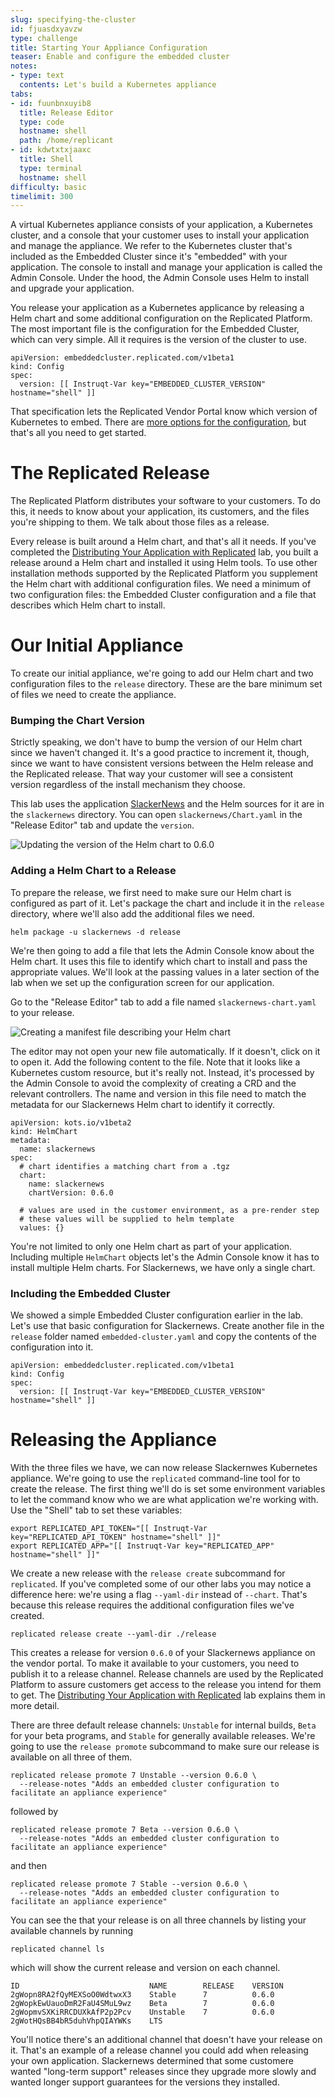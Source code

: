 ```yaml
---
slug: specifying-the-cluster
id: fjuasdxyavzw
type: challenge
title: Starting Your Appliance Configuration
teaser: Enable and configure the embedded cluster
notes:
- type: text
  contents: Let's build a Kubernetes appliance
tabs:
- id: fuunbnxuyib8
  title: Release Editor
  type: code
  hostname: shell
  path: /home/replicant
- id: kdwtxtxjaaxc
  title: Shell
  type: terminal
  hostname: shell
difficulty: basic
timelimit: 300
---
```


A virtual Kubernetes appliance consists of your application, a Kubernetes
cluster, and a console that your customer uses to install your application and
manage the appliance. We refer to the Kubernetes cluster that's included as the
Embedded Cluster since it's "embedded" with your application. The console to
install and manage your application is called the Admin Console. Under the
hood, the Admin Console uses Helm to install and upgrade your application.

You release your application as a Kubernetes applicance by releasing a Helm
chart and some additional configuration on the Replicated Platform. The most
important file is the configuration for the Embedded Cluster, which can very
simple. All it requires is the version of the cluster to use.

```
apiVersion: embeddedcluster.replicated.com/v1beta1
kind: Config
spec:
  version: [[ Instruqt-Var key="EMBEDDED_CLUSTER_VERSION" hostname="shell" ]]
```

That specification lets the Replicated Vendor Portal know which version of
Kubernetes to embed. There are [more options for the
configuration](https://docs.replicated.com/reference/embedded-config), but
that's all you need to get started.

The Replicated Release
======================

The Replicated Platform distributes your software to your customers. To do
this, it needs to know about your application, its customers, and the files
you're shipping to them. We talk about those files as a release.

Every release is built around a Helm chart, and that's all it needs. If you've
completed the [Distributing Your Application with
Replicated](https://play.instruqt.com/replicated/tracks/distributing-with-replicated)
lab, you built a release around a Helm chart and installed it using Helm
tools. To use other installation methods supported by the Replicated Platform
you supplement the Helm chart with additional configuration files. We need a
minimum of two configuration files: the Embedded Cluster configuration and a
file that describes which Helm chart to install.

Our Initial Appliance
=====================

To create our initial appliance, we're going to add our Helm chart and two
configuration files to the `release` directory. These are the bare minimum set
of files we need to create the appliance.

### Bumping the Chart Version

Strictly speaking, we don't have to bump the version of our Helm chart since
we haven't changed it. It's a good practice to increment it, though, since we
want to have consistent versions between the Helm release and the Replicated
release. That way your customer will see a consistent version regardless of
the install mechanism they choose.

This lab uses the application [SlackerNews](https://slackernews.io) and the
Helm sources for it are in the `slackernews` directory. You can open
`slackernews/Chart.yaml` in the "Release Editor" tab and update the `version`.

![Updating the version of the Helm chart to 0.6.0](../assets/updating-the-chart-version.png)

### Adding a Helm Chart to a Release

To prepare the release, we first need to make sure our Helm chart is configured
as part of it. Let's package the chart and include it in the
`release` directory, where we'll also add the additional files we need.

```
helm package -u slackernews -d release
```

We're then going to add a file that lets the Admin Console know about the Helm
chart. It uses this file to identify which chart to install and pass the
appropriate values. We'll look at the passing values in a later section of the
lab when we set up the configuration screen for our application.

Go to the "Release Editor" tab to add a file named `slackernews-chart.yaml` to
your release.

![Creating a manifest file describing your Helm chart](../assets/creating-the-helmchart-object.png)

The editor may not open your new file automatically. If it doesn't, click on
it to open it. Add the following content to the file. Note that it looks like
a Kubernetes custom resource, but it's really not. Instead, it's processed by
the Admin Console to avoid the complexity of creating a CRD and the relevant
controllers. The name and version in this file need to match the metadata for
our Slackernews Helm chart to identify it correctly.

```
apiVersion: kots.io/v1beta2
kind: HelmChart
metadata:
  name: slackernews
spec:
  # chart identifies a matching chart from a .tgz
  chart:
    name: slackernews
    chartVersion: 0.6.0

  # values are used in the customer environment, as a pre-render step
  # these values will be supplied to helm template
  values: {}
```

You're not limited to only one Helm chart as part of your application.
Including multiple `HelmChart` objects let's the Admin Console know it has to
install multiple Helm charts. For Slackernews, we have only a single chart.

### Including the Embedded Cluster

We showed a simple Embedded Cluster configuration earlier in the lab. Let's use
that basic configuration for Slackernews. Create another file in the `release`
folder named `embedded-cluster.yaml` and copy the contents of the configuration
into it.

```
apiVersion: embeddedcluster.replicated.com/v1beta1
kind: Config
spec:
  version: [[ Instruqt-Var key="EMBEDDED_CLUSTER_VERSION" hostname="shell" ]]
```

Releasing the Appliance
========================

With the three files we have, we can now release Slackernwes Kubernetes
appliance. We're going to use the `replicated` command-line tool for to create
the release. The first thing we'll do is set some environment variables to let
the command know who we are what application we're working with. Use the
"Shell" tab to set these variables:

```
export REPLICATED_API_TOKEN="[[ Instruqt-Var key="REPLICATED_API_TOKEN" hostname="shell" ]]"
export REPLICATED_APP="[[ Instruqt-Var key="REPLICATED_APP" hostname="shell" ]]"
```

We create a new release with the `release create` subcommand for `replicated`.
If you've completed some of our other labs you may notice a difference here:
we're using a flag `--yaml-dir` instead of `--chart`. That's because this
release requires the additional configuration files we've created.

```
replicated release create --yaml-dir ./release
```

This creates a release for version `0.6.0` of your Slackernews appliance on
the vendor portal. To make it available to your customers, you need to publish
it to a release channel. Release channels are used by the Replicated Platform
to assure customers get access to the release you intend for them to get. The
[Distributing Your Application with
Replicated](https://play.instruqt.com/replicated/tracks/distributing-with-replicated)
lab explains them in more detail.

There are three default release channels: `Unstable` for internal builds,
`Beta` for your beta programs, and `Stable` for generally available releases.
We're going to use the `release promote` subcommand to make sure our release is
available on all three of them.

```
replicated release promote 7 Unstable --version 0.6.0 \
  --release-notes "Adds an embedded cluster configuration to facilitate an appliance experience"
```

followed by

```
replicated release promote 7 Beta --version 0.6.0 \
  --release-notes "Adds an embedded cluster configuration to facilitate an appliance experience"
```

and then

```
replicated release promote 7 Stable --version 0.6.0 \
  --release-notes "Adds an embedded cluster configuration to facilitate an appliance experience"
```

You can see the that your release is on all three channels by listing your
available channels by running

```
replicated channel ls
```

which will show the current release and version on each channel.

```
ID                             NAME        RELEASE    VERSION
2gWopn8RA2fQyMEXSoO0WdtwxX3    Stable      7          0.6.0
2gWopkEwUauoDmR2FaU4SMuL9wz    Beta        7          0.6.0
2gWopmvSXKiRRCDUXkAfP2p2Pcv    Unstable    7          0.6.0
2gWotHQsBB4bR5duhVhpQIAYWKs    LTS
```

You'll notice there's an additional channel that doesn't have your release on
it. That's an example of a release channel you could add when releasing your
own application. Slackernews determined that some customere wanted "long-term
support" releases since they upgrade more slowly and wanted longer support
guarantees for the versions they installed.
